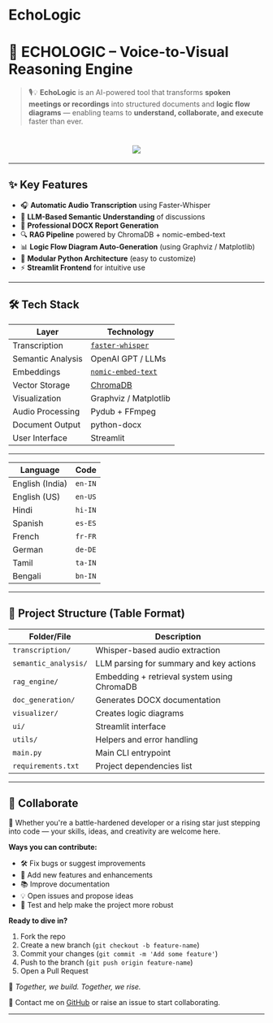 # EchoLogic   
# 🎯 ECHOLOGIC – Voice-to-Visual Reasoning Engine  
      
> 🎙️💡 **EchoLogic** is an AI-powered tool that transforms **spoken meetings or recordings** into structured documents and **logic flow diagrams** — enabling teams to **understand, collaborate, and execute** faster than ever.

<h1 align="center"> 
  <img src="https://readme-typing-svg.herokuapp.com?font=Orbitron&size=40&color=F71313&center=true&vCenter=true&width=900&height=80&lines=⚙️+EchoLogic+⚙️;🧠+THE+KNIGHT+PROTOCOL+🧠;💻+Automate+%7C+Build+%7C+Hack+%7C+Repeat+💻" />
</h1>

---

## ✨ Key Features

- 🎧 **Automatic Audio Transcription** using Faster-Whisper
- 🧠 **LLM-Based Semantic Understanding** of discussions
- 📄 **Professional DOCX Report Generation**
- 🔍 **RAG Pipeline** powered by ChromaDB + nomic-embed-text
- 📊 **Logic Flow Diagram Auto-Generation** (using Graphviz / Matplotlib)
- 🧩 **Modular Python Architecture** (easy to customize)
- ⚡ **Streamlit Frontend** for intuitive use

---

## 🛠 Tech Stack

| Layer              | Technology |
|--------------------|------------|
| Transcription      | [`faster-whisper`](https://github.com/guillaumekln/faster-whisper) |
| Semantic Analysis  | OpenAI GPT / LLMs |
| Embeddings         | [`nomic-embed-text`](https://github.com/nomic-ai/nomic) |
| Vector Storage     | [ChromaDB](https://www.trychroma.com/) |
| Visualization      | Graphviz / Matplotlib |
| Audio Processing   | Pydub + FFmpeg |
| Document Output    | python-docx |
| User Interface     | Streamlit |

---
| Language        | Code    |
| --------------- | ------- |
| English (India) | `en-IN` |
| English (US)    | `en-US` |
| Hindi           | `hi-IN` |
| Spanish         | `es-ES` |
| French          | `fr-FR` |
| German          | `de-DE` |
| Tamil           | `ta-IN` |
| Bengali         | `bn-IN` |

---
## 📁 Project Structure (Table Format)

| Folder/File           | Description                                      |
|------------------------|--------------------------------------------------|
| `transcription/`       | Whisper-based audio extraction                   |
| `semantic_analysis/`   | LLM parsing for summary and key actions          |
| `rag_engine/`          | Embedding + retrieval system using ChromaDB      |
| `doc_generation/`      | Generates DOCX documentation                     |
| `visualizer/`          | Creates logic diagrams                           |
| `ui/`                  | Streamlit interface                              |
| `utils/`               | Helpers and error handling                       |
| `main.py`              | Main CLI entrypoint                              |
| `requirements.txt`     | Project dependencies list                        |

---

## 🤝 Collaborate

🌌 Whether you're a battle-hardened developer or a rising star just stepping into code — your skills, ideas, and creativity are welcome here.

**Ways you can contribute:**
- 🛠️ Fix bugs or suggest improvements
- 🌱 Add new features and enhancements
- 📚 Improve documentation
- 💡 Open issues and propose ideas
- 🧪 Test and help make the project more robust

**Ready to dive in?**
1. Fork the repo
2. Create a new branch (`git checkout -b feature-name`)
3. Commit your changes (`git commit -m 'Add some feature'`)
4. Push to the branch (`git push origin feature-name`)
5. Open a Pull Request

🚀 *Together, we build. Together, we rise.*

🔗 Contact me on [GitHub](https://github.com/THEKNIGHTPROTOCOL) or raise an issue to start collaborating.


----
